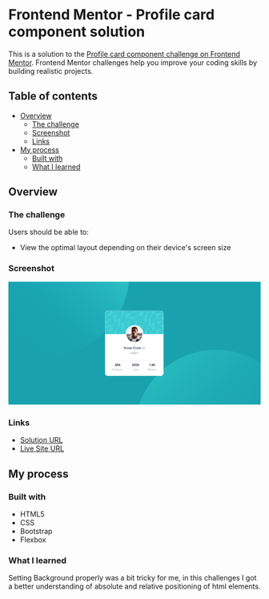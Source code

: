 # Frontend Mentor - Profile card component solution

This is a solution to the [Profile card component challenge on Frontend Mentor](https://www.frontendmentor.io/challenges/profile-card-component-cfArpWshJ). Frontend Mentor challenges help you improve your coding skills by building realistic projects. 

## Table of contents

- [Overview](#overview)
  - [The challenge](#the-challenge)
  - [Screenshot](#screenshot)
  - [Links](#links)
- [My process](#my-process)
  - [Built with](#built-with)
  - [What I learned](#what-i-learned)

## Overview

### The challenge

Users should be able to:

- View the optimal layout depending on their device's screen size

### Screenshot

![](images/Screenshot.png)

### Links

- [Solution URL](https://github.com/mdajmalshadab/Front-End-Projects/tree/Practice-Projects/3-Column-Preview-Card-Component)
- [Live Site URL](https://mdajmalshadab.github.io/Front-End-Projects/3-Column-Preview-Card-Component/index.html)

## My process

### Built with

- HTML5
- CSS
- Bootstrap 
- Flexbox


### What I learned

Setting Background properly was a bit tricky for me, in this challenges I got a better understanding of absolute and relative positioning of html elements.